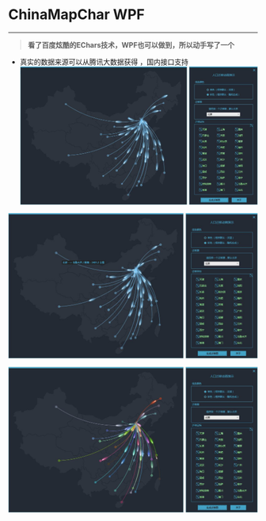 # ChinaMapChar WPF
-----------

>**看了百度炫酷的EChars技术，WPF也可以做到，所以动手写了一个**

* 真实的数据来源可以从腾讯大数据获得
，国内接口支持
![A](https://github.com/lingme/Picture_Bucket/raw/master/ChinaMapChar_WPF_img/index_1.jpg)

![C](https://github.com/lingme/Picture_Bucket/raw/master/ChinaMapChar_WPF_img/index_2.jpg)

![B](https://github.com/lingme/Picture_Bucket/raw/master/ChinaMapChar_WPF_img/index_3.jpg)
